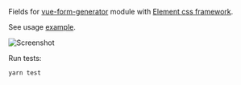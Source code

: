 Fields for [vue-form-generator](https://github.com/vue-generators/vue-form-generator) module with [Element css framework](http://element.eleme.io).

See usage [example](https://github.com/egorzot/vue-form-generator-element-example).

![Screenshot](https://egor.work/blog/pictures/screen.png)

Run tests:
```
yarn test
```
